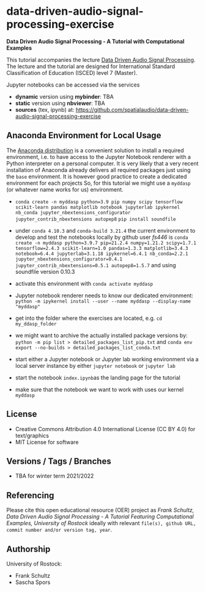 # data-driven-audio-signal-processing-exercise

**Data Driven Audio Signal Processing - A Tutorial with Computational Examples**

This tutorial accompanies the lecture [Data Driven Audio Signal Processing](https://github.com/spatialaudio/data-driven-audio-signal-processing-lecture). The lecture and the tutorial are designed for International Standard Classification of Education (ISCED) level 7 (Master).

Jupyter notebooks can be accessed via the services

- **dynamic** version using **mybinder**: TBA
- **static** version using **nbviewer**: TBA
- **sources** (tex, ipynb) at: https://github.com/spatialaudio/data-driven-audio-signal-processing-exercise

## Anaconda Environment for Local Usage

The [Anaconda distribution](https://www.anaconda.com/distribution/) is a convenient solution to install a required environment, i.e. to have access to the Jupyter Notebook renderer with a Python interpreter on a personal computer. It is very likely that a very recent installation of Anaconda already delivers all required packages just using the `base` environment. It is however good practice to create a dedicated environment for each projects So, for this tutorial we might use a `myddasp` (or whatever name works for us) environment.

- `conda create -n myddasp python=3.9 pip numpy scipy tensorflow scikit-learn pandas matplotlib notebook jupyterlab ipykernel nb_conda jupyter_nbextensions_configurator jupyter_contrib_nbextensions autopep8`
`pip install soundfile`

- under `conda 4.10.3` and `conda-build 3.21.4` the current environment to develop and test the notebooks locally by github user *fs446* is
`conda create -n myddasp python=3.9.7 pip=21.2.4 numpy=1.21.2 scipy=1.7.1 tensorflow=2.4.3 scikit-learn=1.0 pandas=1.3.3 matplotlib=3.4.3 notebook=6.4.4 jupyterlab=3.1.18 ipykernel=6.4.1 nb_conda=2.2.1 jupyter_nbextensions_configurator=0.4.1 jupyter_contrib_nbextensions=0.5.1 autopep8=1.5.7`
and using soundfile version 0.10.3

- activate this environment with `conda activate myddasp`

- Jupyter notebook renderer needs to know our dedicated environment:
`python -m ipykernel install --user --name myddasp --display-name "myddasp"`

- get into the folder where the exercises are located, e.g. `cd my_ddasp_folder`

- we might want to archive the actually installed package versions by: `python -m pip list > detailed_packages_list_pip.txt` and `conda env export --no-builds > detailed_packages_list_conda.txt`

- start either a Jupyter notebook or Jupyter lab working environment via a local server instance by either `jupyter notebook` or `jupyter lab`

- start the notebook `index.ipynb`as the landing page for the tutorial

- make sure that the notebook we want to work with uses our kernel `myddasp`

## License

- Creative Commons Attribution 4.0 International License (CC BY 4.0) for text/graphics
- MIT License for software

## Versions / Tags / Branches

- TBA for winter term 2021/2022

## Referencing

Please cite this open educational resource (OER) project as
*Frank Schultz, Data Driven Audio Signal Processing - A Tutorial Featuring Computational Examples, University of Rostock* ideally with relevant ``file(s), github URL, commit number and/or version tag, year``.

## Authorship

University of Rostock:

- Frank Schultz
- Sascha Spors
